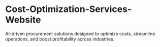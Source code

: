 # Cost-Optimization-Services-Website
AI-driven procurement solutions designed to optimize costs, streamline operations, and boost profitability across industries.
